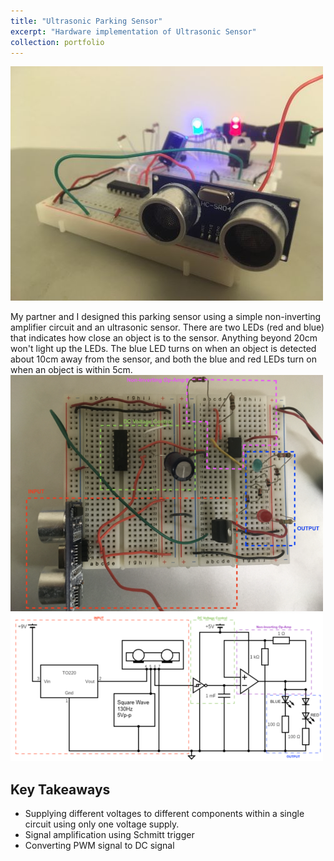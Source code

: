 ```yaml
---
title: "Ultrasonic Parking Sensor"
excerpt: "Hardware implementation of Ultrasonic Sensor"
collection: portfolio
---
```



<img src='/images/proj1_1.png'>
<br>


My partner and I designed this parking sensor using a simple non-inverting amplifier circuit and an ultrasonic sensor. 
There are two LEDs (red and blue) that indicates how close an object is to the sensor. Anything beyond 20cm won't light up the LEDs. The blue LED turns on when an object is detected about 10cm away from the sensor, and both the blue and red LEDs turn on when an object is within 5cm. 
<img src='/images/proj1_2.png'>
<img src='/images/proj1_3.png'>


## Key Takeaways 
- Supplying different voltages to different components within a single circuit using only one voltage supply.
- Signal amplification using Schmitt trigger
- Converting PWM signal to DC signal
